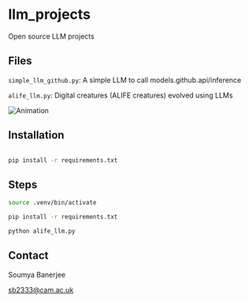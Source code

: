 # llm_projects

Open source LLM projects

## Files

`simple_llm_github.py`: A simple LLM to call models.github.api/inference

`alife_llm.py`: Digital creatures (ALIFE creatures) evolved using LLMs

![Animation](wavefront_animation.gif)


## Installation

```bash

pip install -r requirements.txt
```

## Steps

```bash
source .venv/bin/activate

pip install -r requirements.txt

python alife_llm.py

```

## Contact

Soumya Banerjee

sb2333@cam.ac.uk

